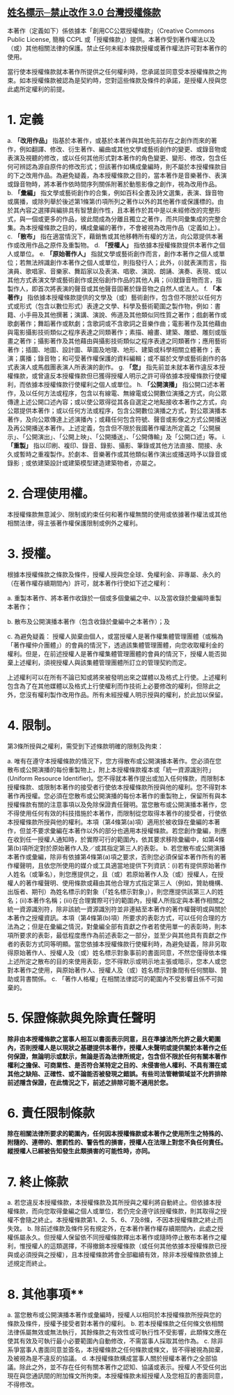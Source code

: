 ## [姓名標示─禁止改作 3.0 台灣授權條款](https://creativecommons.org/licenses/by-nd/3.0/tw/)

本著作（定義如下）係依據本「創用CC公眾授權條款」（Creative Commons Public License, 簡稱 CCPL 或「授權條款」）提供。本著作受到著作權法以及（或）其他相關法律的保護。禁止任何未經本條款授權或著作權法許可對本著作的使用。

當行使本授權條款就本著作所提供之任何權利時，您承諾並同意受本授權條款之拘束。如本授權條款被認為是契約時，您對這些條款及條件的承諾，是授權人授與您此處所定權利的前提。

# 1. 定義

a.  **「改用作品」**
    指基於本著作，或基於本著作與其他先前存在之創作而來的著作，例如翻譯、修改、衍生著作、編曲或其他文學或藝術創作的變更、或錄音物或表演及視聽的修改，或以任何其他形式對本著作的角色變更、變形、修改，包含任何可辨認為源自原件的修改形式；但該著作如構成彙編時，則不屬於本授權條款目的下之改用作品。為避免疑義，為本授權條款之目的，當本著作是音樂著作、表演或錄音物時，將本著作依時間序列關係附著於動態影像之創作，視為改用作品。
b.  **「彙編」**
    指文學或藝術創作的合集，例如百科全書及詩文選集，表演、錄音物或廣播，或除列舉於後述第1條第(f)項所列之著作以外的其他著作或保護標的。由於其內容之選擇與編排具有智慧創作性，且本著作於其中是以未經修改的完整形式，與一個或更多的作品，彼此間成為分離且獨立之著作，而共同彙集成的完整合集。為本授權條款之目的，構成彙編的著作，不會被視為改用作品（定義如上）。
c.  **「散布」**
    指在適當情況下，藉銷售或其他移轉所有權的方法，向公眾提供本著作或改用作品之原件及重製物。
d.  **「授權人」** 指依據本授權條款提供本著作之個人或單位。
e.  **「原始著作人」**
    指就文學或藝術創作而言，創作本著作之個人或單位；若無法辨識創作本著作之個人或單位，則指發行人；此外，(i)就表演而言，指演員、歌唱家、音樂家、舞蹈家以及表演、唱歌、演說、朗誦、演奏、表現、或以其他方式表演文學或藝術創作或民俗創作作品的其他人員；(ii)就錄音物而言，指製作人，即首次將表演的聲音或其他聲音固著於錄音物之自然人或法人。
f.  **「本著作」**
    指依據本授權條款提供的文學及（或）藝術創作，包含但不限於以任何方式或形式（包含以數位形式）表達之文學、科學及藝術範圍之製作物，例如：書籍、小手冊及其他撰著；演講、演說、佈道及其他類似同性質之著作；戲劇著作或歌劇著作；舞蹈著作或默劇；含歌詞或不含歌詞之音樂作曲；電影著作及其他藉由與電影攝影技術類似之程序表達之同類著作；素描、繪畫、建築、雕塑、雕刻或版畫之著作；攝影著作及其他藉由與攝影技術類似之程序表達之同類著作；應用藝術著作；插圖、地圖、設計圖、草圖及地理、地形、建築或科學相關立體著作；表演；廣播；錄音物；和可受著作權保護的資料編輯；或不屬於文學或藝術創作的各式表演人或馬戲團表演人所表演的創作。
g.  **「您」**
    指先前並未就本著作違反本授權條款，或曾違反本授權條款但已獲得授權人明示之許可得依據本授權條款行使權利，而依據本授權條款行使權利之個人或單位。
h.  **「公開演播」**
    指公開口述本著作，及以任何方法或程序，包含以有線電、無線電或公開數位演播之方式，向公眾傳達上述公開口述內容；或以使公眾得從其各自選定之地點接收本著作之方式，向公眾提供本著作；或以任何方法或程序，包含公開數位演播之方式，對公眾演播本著作，及向公眾傳達上述演播內；或藉任何包含符號、聲音或影像之方式公開播送及再公開播送本著作。上述定義，包含但不限於我國著作權法所定義之「公開展示」、「公開演出」、「公開上映」、「公開播送」、「公開傳輸」及「公開口述」等。
i.  **「重製」**
    指以印刷、複印、錄音、錄影、攝影、筆錄或其他方法直接、間接、永久或暫時之重複製作。於劇本、音樂著作或其他類似著作演出或播送時予以錄音或錄影﹔或依建築設計或建築模型建造建築物者，亦屬之。

# 2. 合理使用權。

本授權條款無意減少、限制或約束任何和著作權無關的使用或依據著作權法或其他相關法律，得主張著作權保護限制或例外之權利。

# 3. 授權。

根據本授權條款之條款及條件，授權人授與您全球、免權利金、非專屬、永久的（在著作權存續期間內）許可，就本著作行使如下述之權利：

a.  重製本著作、將本著作收錄於一個或多個彙編之中、以及當收錄於彙編時重製本著作；

b.  散布及公開演播本著作（包含收錄於彙編中之本著作）；及

c.  為避免疑義：
    授權人拋棄由個人，或當授權人是著作權集體管理團體（或稱為「著作權仲介團體」）的會員的情況下，透過該集體管理團體，向您收取權利金的權利。但是，在前述授權人是著作權集體管理團體的會員的情況下，授權人能否拋棄上述權利，須視授權人與該集體管理團體所訂立的管理契約而定。

上述權利可以在所有不論已知或將來被發明出來之媒體以及格式上行使。上述權利包含為了在其他媒體以及格式上行使權利而作技術上必要修改的權利，但除此之外，您沒有權利製作改用作品。所有未經授權人明示授與的權利，於此加以保留。

# 4. 限制。

第3條所授與之權利，需受到下述條款明確的限制及拘束：

a.  唯有在遵守本授權條款的情況下，您方得散布或公開演播本著作。您必須在您散布或公開演播的每份重製物上，附上本授權條款複本或「統一資源識別符」(Uniform Resource Identifier)。您不得就本著作提出或加入任何條款，而限制本授權條款、或限制本著作的接受者行使依本授權條款所授與他的權利。您不得對本著作再授權。您必須在您散布或公開演播的每份本著作的重製物上，保留所有與本授權條款有關的注意事項以及免除保證責任聲明。當您散布或公開演播本著作，您不得使用任何有效的科技措施於本著作，而限制從您取得本著作的接受者，行使依本授權條款所授與他的權利。本項（第4條第(a)項）適用於被收錄在彙編的本著作，但並不要求彙編在本著作以外的部分也適用本授權條款。若您創作彙編，則應在收到任一授權人通知時，於實際可行的範圍內，依其要求移除彙編中，如第4條第(b)項所定對於原始著作人及／或其指定第三人的表彰。
b.  若您散布或公開演播本著作或彙編，除非有依據第4條第(a)項之要求，否則您必須保留本著作所有的著作權聲明，且依您所使用的媒介或工具適當地提供下列資訊：(i)若有提供原始著作人姓名（或筆名），則您應提供之，且（或）若原始著作人及（或）授權人，在授權人的著作權聲明、使用條款或藉由其他合理方式指定第三人（例如，贊助機構、出版者、期刊）為姓名標示的對象（「姓名標示對象」），則您應提供該第三人的姓名；(ii)本著作名稱；(iii)在合理實際可行的範圍內，授權人所指定與本著作相關之統一資源識別符，除非該統一資源識別符並非連結至本著作的著作權聲明或與關於本著作之授權資訊。本項（第4條第(b)項）所要求的表彰方式，可以任何合理的方法為之；但是在彙編之情況，對彙編全部有貢獻之作者若使用單一的表彰時，則本項所要求的表彰，最低程度應作為前述表彰之一部分，並至少與其他具有貢獻之作者的表彰方式同等明顯。當您依據本授權條款行使權利時，為避免疑義，除非另取得原始著作人、授權人及（或）姓名標示對象事前的書面同意，不然您僅得依本條上述所定之散布的目的來使用表彰，您不得默示或明示地主張或暗示，您本人或您對本著作之使用，與原始著作人、授權人及（或）姓名標示對象間有任何關聯、贊助或背書關係。
c.  「著作人格權」在相關法律認可的範圍內不受影響且係不可拋棄的。

# 5. 保證條款與免除責任聲明

**除非由本授權條款之當事人相互以書面表示同意，且在準據法所允許之最大範圍內，否則授權人是以現狀之基礎提供本著作，授權人未聲明或提供關於本著作之任何保證，無論明示或默示，無論是否為法律所規定，包含但不限於任何有關本著作權利之擔保、可商業性、是否符合某特定之目的、未侵害他人權利、不具有潛在或其他之缺陷、正確性、或不論能否被發現之錯誤。有些司法管轄領域並不允許排除前述隱含保證，在此情況之下，前述之排除可能不適用於您。**

# 6. 責任限制條款

**除在相關法律所要求的範圍內，任何因本授權條款或本著作之使用所生之特殊的、附隨的、連帶的、懲罰性的、警告性的損害，授權人在法理上對您不負任何責任。縱授權人已經被告知發生此類損害的可能性時，亦同。**

# 7. 終止條款

a.  若您違反本授權條款，本授權條款及其所授與之權利將自動終止。但依據本授權條款，而向您取得彙編之個人或單位，若仍完全遵守該授權條款，則其取得之授權不會隨之終止。本授權條款第1、2、5、6、7及8條，不因本授權條款之終止而失效。
b.  除前述條款及條件另有規定外，在本著作著作權存續期間內，此處之授權係屬永久。但授權人保留依不同授權條款釋出本著作或隨時停止散布本著作之權利，惟授權人的這類選擇，不得撤銷本授權條款（或任何其他依據本授權條款已授與或必須授與之授權），且本授權條款將會全部繼續有效，除非本授權條款依據上述規定而終止。

# 8. 其他事項**

a.  當您散布或公開演播本著作或彙編時，授權人以相同於本授權條款所授與您的條款及條件，授權予接受者對本著作的權利。
b.  若本授權條款之任何條文依相關法律係屬無效或無法執行，其餘條款之有效性或可執行性不受影響，此類條文應在使其有效及可執行最小必要範圍內自動修改，不需當事人採取其他作為。
c.  除非系爭當事人書面同意並簽名，本授權條款之任何條款或條文，皆不得被視為拋棄，及被視為是不違反的協議。
d.  本授權條款構成當事人關於授權本著作之全部協議。除此之外，並不存在任何有關本著作之認知、協議或表示。授權人不受任何出現在與您通訊間的附加條文所拘束。本授權條款未經授權人及您相互的書面同意，不得修改。
